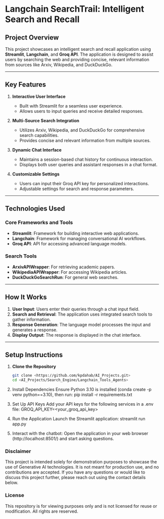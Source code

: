# Langchain SearchTrail: Intelligent Search and Recall

## Project Overview

This project showcases an intelligent search and recall application using **Streamlit**, **Langchain**, and **Groq API**. The application is designed to assist users by searching the web and providing concise, relevant information from sources like Arxiv, Wikipedia, and DuckDuckGo.

---

## Key Features

1. **Interactive User Interface**
   - Built with Streamlit for a seamless user experience.
   - Allows users to input queries and receive detailed responses.

2. **Multi-Source Search Integration**
   - Utilizes Arxiv, Wikipedia, and DuckDuckGo for comprehensive search capabilities.
   - Provides concise and relevant information from multiple sources.

3. **Dynamic Chat Interface**
   - Maintains a session-based chat history for continuous interaction.
   - Displays both user queries and assistant responses in a chat format.

4. **Customizable Settings**
   - Users can input their Groq API key for personalized interactions.
   - Adjustable settings for search and response parameters.

---

## Technologies Used

### Core Frameworks and Tools
- **Streamlit**: Framework for building interactive web applications.
- **Langchain**: Framework for managing conversational AI workflows.
- **Groq API**: API for accessing advanced language models.

### Search Tools
- **ArxivAPIWrapper**: For retrieving academic papers.
- **WikipediaAPIWrapper**: For accessing Wikipedia articles.
- **DuckDuckGoSearchRun**: For general web searches.

---

## How It Works

1. **User Input**: Users enter their queries through a chat input field.
2. **Search and Retrieval**: The application uses integrated search tools to gather information.
3. **Response Generation**: The language model processes the input and generates a response.
4. **Display Output**: The response is displayed in the chat interface.

---

## Setup Instructions

1. **Clone the Repository**
   ```bash
   git clone <https://github.com/kpdahab/AI_Projects.git>
   cd <AI_Projects/Search_Engine/Langchain_Tools_Agents>

2.	Install Dependencies
   Ensure Python 3.10 is installed (conda create -p venv python==3.10), then run:
   pip install -r requirements.txt


3.	Set Up API Keys
   Add your API keys for the following services in a .env file:
   GROQ_API_KEY=<your_groq_api_key>


4.	Run the Application
   Launch the Streamlit application:
   streamlit run app.py

5.	Interact with the chatbot:
   Open the application in your web browser (http://localhost:8501/) and start asking questions.

### Disclaimer

This project is intended solely for demonstration purposes to showcase the use of Generative AI technologies. It is not meant for production use, and no contributions are accepted. If you have any questions or would like to discuss this project further, please reach out using the contact details below.

### License

This repository is for viewing purposes only and is not licensed for reuse or modification. All rights are reserved.